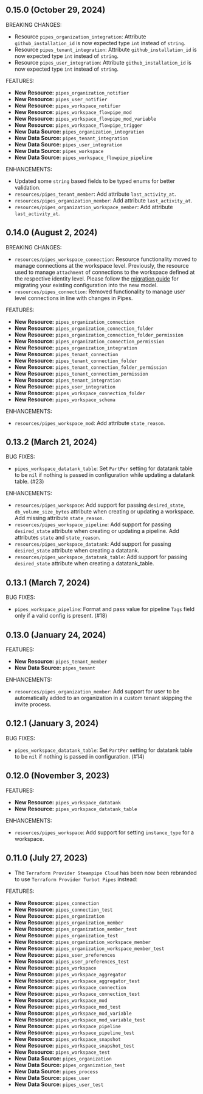 ## 0.15.0 (October 29, 2024)

BREAKING CHANGES:

* Resource `pipes_organization_integration`: Attribute `github_installation_id` is now expected type `int` instead of `string`.
* Resource `pipes_tenant_integration`: Attribute `github_installation_id` is now expected type `int` instead of `string`.
* Resource `pipes_user_integration`: Attribute `github_installation_id` is now expected type `int` instead of `string`.

FEATURES:

* **New Resource:** `pipes_organization_notifier`
* **New Resource:** `pipes_user_notifier`
* **New Resource:** `pipes_workspace_notifier`
* **New Resource:** `pipes_workspace_flowpipe_mod`
* **New Resource:** `pipes_workspace_flowpipe_mod_variable`
* **New Resource:** `pipes_workspace_flowpipe_trigger`
* **New Data Source:** `pipes_organization_integration`
* **New Data Source:** `pipes_tenant_integration`
* **New Data Source:** `pipes_user_integration`
* **New Data Source:** `pipes_workspace`
* **New Data Source:** `pipes_workspace_flowpipe_pipeline`

ENHANCEMENTS:

* Updated some `string` based fields to be typed enums for better validation.
* `resources/pipes_tenant_member`: Add attribute `last_activity_at`.
* `resources/pipes_organization_member`: Add attribute `last_activity_at`.
* `resources/pipes_organization_workspace_member`: Add attribute `last_activity_at`.

## 0.14.0 (August 2, 2024)

BREAKING CHANGES:

* `resources/pipes_workspace_connection`: Resource functionality moved to manage connections at the workspace level. Previously, the resource used to manage `attachment` of connections to the workspace defined at the respective identity level. Please follow the [migration guide](https://github.com/turbot/terraform-provider-pipes/workspace_connection/docs/migrating.md) for migrating your existing configuration into the new model.
* `resources/pipes_connection`: Removed functionality to manage user level connections in line with changes in Pipes.

FEATURES:

* **New Resource:** `pipes_organization_connection`
* **New Resource:** `pipes_organization_connection_folder`
* **New Resource:** `pipes_organization_connection_folder_permission`
* **New Resource:** `pipes_organization_connection_permission`
* **New Resource:** `pipes_organization_integration`
* **New Resource:** `pipes_tenant_connection`
* **New Resource:** `pipes_tenant_connection_folder`
* **New Resource:** `pipes_tenant_connection_folder_permission`
* **New Resource:** `pipes_tenant_connection_permission`
* **New Resource:** `pipes_tenant_integration`
* **New Resource:** `pipes_user_integration`
* **New Resource:** `pipes_workspace_connection_folder`
* **New Resource:** `pipes_workspace_schema`

ENHANCEMENTS:

* `resources/pipes_workspace_mod`: Add attribute `state_reason`.

## 0.13.2 (March 21, 2024)

BUG FIXES: 

* `pipes_workspace_datatank_table`: Set `PartPer` setting for datatank table to be `nil` if nothing is passed in configuration while updating a datatank table. (#23)

ENHANCEMENTS:

* `resources/pipes_workspace`: Add support for passing `desired_state`, `db_volume_size_bytes` attribute when creating or updating a workspace. Add missing attribute `state_reason`.
* `resources/pipes_workspace_pipeline`: Add support for passing `desired_state` attribute when creating or updating a pipeline. Add attributes `state` and `state_reason`.
* `resources/pipes_workspace_datatank`: Add support for passing `desired_state` attribute when creating a datatank.
* `resources/pipes_workspace_datatank_table`: Add support for passing `desired_state` attribute when creating a datatank_table.

## 0.13.1 (March 7, 2024)

BUG FIXES: 

* `pipes_workspace_pipeline`: Format and pass value for pipeline `Tags` field only if a valid config is present. (#18)

## 0.13.0 (January 24, 2024)

FEATURES:

* **New Resource:** `pipes_tenant_member`
* **New Data Source:** `pipes_tenant`

ENHANCEMENTS:

* `resources/pipes_organization_member`: Add support for user to be automatically added to an organization in a custom tenant skipping the invite process.

## 0.12.1 (January 3, 2024)

BUG FIXES: 

* `pipes_workspace_datatank_table`: Set `PartPer` setting for datatank table to be `nil` if nothing is passed in configuration. (#14)

## 0.12.0 (November 3, 2023)

FEATURES:

* **New Resource:** `pipes_workspace_datatank`
* **New Resource:** `pipes_workspace_datatank_table`

ENHANCEMENTS:

* `resources/pipes_workspace`: Add support for setting `instance_type` for a workspace.

## 0.11.0 (July 27, 2023)

* The `Terraform Provider Steampipe Cloud` has been now been rebranded to use `Terraform Provider Turbot Pipes` instead:

FEATURES:

* **New Resource:** `pipes_connection`
* **New Resource:** `pipes_connection_test`
* **New Resource:** `pipes_organization`
* **New Resource:** `pipes_organization_member`
* **New Resource:** `pipes_organization_member_test`
* **New Resource:** `pipes_organization_test`
* **New Resource:** `pipes_organization_workspace_member`
* **New Resource:** `pipes_organization_workspace_member_test`
* **New Resource:** `pipes_user_preferences`
* **New Resource:** `pipes_user_preferences_test`
* **New Resource:** `pipes_workspace`
* **New Resource:** `pipes_workspace_aggregator`
* **New Resource:** `pipes_workspace_aggregator_test`
* **New Resource:** `pipes_workspace_connection`
* **New Resource:** `pipes_workspace_connection_test`
* **New Resource:** `pipes_workspace_mod`
* **New Resource:** `pipes_workspace_mod_test`
* **New Resource:** `pipes_workspace_mod_variable`
* **New Resource:** `pipes_workspace_mod_variable_test`
* **New Resource:** `pipes_workspace_pipeline`
* **New Resource:** `pipes_workspace_pipeline_test`
* **New Resource:** `pipes_workspace_snapshot`
* **New Resource:** `pipes_workspace_snapshot_test`
* **New Resource:** `pipes_workspace_test`
* **New Data Source:** `pipes_organization`
* **New Data Source:** `pipes_organization_test`
* **New Data Source:** `pipes_process`
* **New Data Source:** `pipes_user`
* **New Data Source:** `pipes_user_test`
